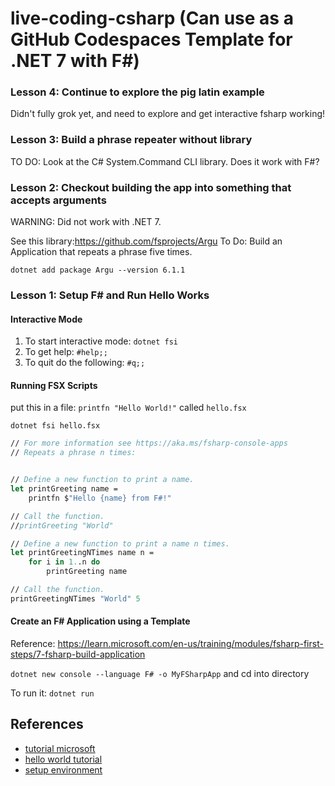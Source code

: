 
# live-coding-csharp (Can use as a GitHub Codespaces Template for .NET 7 with F#)

### Lesson 4:  Continue to explore the pig latin example

Didn't fully grok yet, and need to explore and get interactive fsharp working!

### Lesson 3: Build a phrase repeater without library

TO DO:  Look at the C# System.Command CLI library.  Does it work with F#?



### Lesson 2:  Checkout building the app into something that accepts arguments

WARNING:  Did not work with .NET 7.

See this library:https://github.com/fsprojects/Argu
To Do:  Build an Application that repeats a phrase five times.

`dotnet add package Argu --version 6.1.1`

### Lesson 1:  Setup F# and Run Hello Works

#### Interactive Mode
1. To start interactive mode: `dotnet fsi`
2. To get help:  `#help;;`
3. To quit do the following:  `#q;;`

#### Running FSX Scripts

put this in a file: `printfn "Hello World!"` called `hello.fsx`

`dotnet fsi hello.fsx`


```fsharp
// For more information see https://aka.ms/fsharp-console-apps
// Repeats a phrase n times:


// Define a new function to print a name.
let printGreeting name =
    printfn $"Hello {name} from F#!"

// Call the function.
//printGreeting "World"

// Define a new function to print a name n times.
let printGreetingNTimes name n =
    for i in 1..n do
        printGreeting name

// Call the function.
printGreetingNTimes "World" 5
```


#### Create an F# Application using a Template

Reference: https://learn.microsoft.com/en-us/training/modules/fsharp-first-steps/7-fsharp-build-application

`dotnet new console --language F# -o MyFSharpApp` and cd into directory

To run it:  `dotnet run`




## References

* [tutorial microsoft](https://dotnet.microsoft.com/en-us/learn/fsharp)
* [hello world tutorial](https://dotnet.microsoft.com/en-us/learn/languages/fsharp-hello-world-tutorial/modify)
* [setup environment](https://learn.microsoft.com/en-us/training/modules/fsharp-first-steps/4-set-up-development-environment-exercise)
